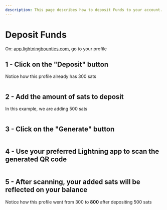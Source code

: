 ```yaml
---
description: This page describes how to deposit Funds to your account.
---
```


# Deposit Funds

On: [app.lightningbounties.com](https://app.lightningbounties.com/me), go to your profile

## 1 - Click on the "Deposit" button

Notice how this profile already has 300 sats

<figure><img src="../.gitbook/assets/image (30).png" alt=""><figcaption></figcaption></figure>

## 2 - Add the amount of sats to deposit

In this example, we are adding 500 sats

<figure><img src="../.gitbook/assets/image (32).png" alt=""><figcaption></figcaption></figure>

## 3 - Click on the "Generate" button

<figure><img src="../.gitbook/assets/image (33).png" alt=""><figcaption></figcaption></figure>

## 4 - Use your preferred Lightning app to scan the generated QR code

<figure><img src="../.gitbook/assets/image (34).png" alt=""><figcaption></figcaption></figure>

## 5 -  After scanning, your added sats will be reflected on your balance

Notice how this profile went from 300 to **800** after depositing 500 sats

<figure><img src="../.gitbook/assets/image (35).png" alt=""><figcaption></figcaption></figure>



